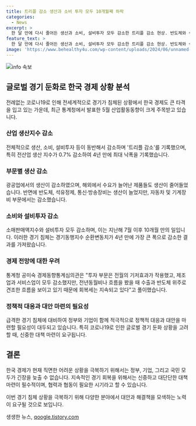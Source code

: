 ```yaml
---
title: 트리플 감소 생산과 소비 투자 모두 10개월째 하락
categories:
  - News
excerpt: >
  한 달 만에 다시 줄어든 생산과 소비, 설비투자 모두 감소한 트리플 감소 현상. 반도체와 석유정제 등 생산 증가에도 불구하고 자동차와 기계장비에서 생산 감소. 소매판매는 2개월 연속 감소하며 설비투자도 3개월 연속 감소. 통계청은 수출과 반도체가 견조한 흐름을 이어가는 반면, 소비는 그에 미치지 못하고 있다고 설명. 경기동행지수 순환변동치도 4년 만에 최대 폭으로 하락해 경기 회복에 대한 우려가 높아지고 있음.
feature_text: >
  한 달 만에 다시 줄어든 생산과 소비, 설비투자 모두 감소한 트리플 감소 현상. 반도체와 석유정제 등 생산 증가에도 불구하고 자동차와 기계장비에서 생산 감소. 소매판매는 2개월 연속 감소하며 설비투자도 3개월 연속 감소. 통계청은 수출과 반도체가 견조한 흐름을 이어가는 반면, 소비는 그에 미치지 못하고 있다고 설명. 경기동행지수 순환변동치도 4년 만에 최대 폭으로 하락해 경기 회복에 대한 우려가 높아지고 있음.
image: 'https://www.behealthy4u.com/wp-content/uploads/2024/06/unnamed-file.png'
---
```


<p><img src="https://www.behealthy4u.com/wp-content/uploads/2024/06/unnamed-file.png" alt="info 속보" /></p>

<h2 data-ke-size="size26">글로벌 경기 둔화로 한국 경제 상황 분석</h2>

<p>전례없는 코로나19로 인해 전세계적으로 경기가 침체된 상황에서 한국 경제도 큰 타격을 입고 있는 가운데, 최근 통계청에서 발표한 5월 산업활동동향이 크게 주목받고 있습니다.</p>

<p data-ke-size="size16"></p>

<h3>산업 생산지수 감소</h3>

<p>전체적으로 생산, 소비, 설비투자 등이 동반해서 감소하며 '트리플 감소'를 기록했으며, 특히 전산업 생산 지수가 0.7% 감소하여 4년 만에 최대 낙폭을 기록했습니다.</p>

<p data-ke-size="size16"></p>

<h3>부문별 생산 감소</h3>

<p>광공업에서의 생산이 감소하였으며, 해외에서 수요가 늘어난 제품들도 생산이 줄어들었습니다. 반면에 반도체, 석유정제, 통신·방송장비는 생산이 늘었지만, 자동차 및 기계장비 부문에서는 감소했습니다.</p>

<p data-ke-size="size16"></p>

<h3>소비와 설비투자 감소</h3>

<p>소매판매액지수와 설비투자 모두 감소하며, 이는 지난해 7월 이후 10개월 만의 일입니다. 이러한 경기 침체는 경기동행지수 순환변동치가 4년 만에 가장 큰 폭으로 감소한 결과를 가져왔습니다.</p>

<p data-ke-size="size16"></p>

<h3>경제 전망에 대한 우려</h3>

<p>통계청 공미숙 경제동향통계심의관은 "투자 부문은 전월의 기저효과가 작용했고, 제조업과 서비스업이 모두 감소했지만, 전년동월비나 흐름을 봤을 때 수출과 반도체 위주로 견조한 흐름을 보이고 있기 때문에 회복세는 지속되고 있다"고 풀이했습니다.</p>

<p data-ke-size="size16"></p>

<h3>정책적 대응과 대안 마련의 필요성</h3>

<p>급격한 경기 침체에 대비하여 정부와 기업이 함께 적극적으로 정책적 대응과 대안을 마련할 필요성이 대두되고 있습니다. 특히 코로나19로 인한 글로벌 경기 둔화 상황을 고려할 때, 신중한 대책 마련이 요구됩니다.</p>

<p data-ke-size="size16"></p>

<h2 data-ke-size="size26">결론</h2>

<p>한국 경제가 현재 직면한 어려운 상황을 극복하기 위해서는 정부, 기업, 그리고 국민 모두가 긴장을 늦출 수 없습니다. 지속적인 경기 회복을 위해서는 신중하고 대단단한 대책 마련이 필수적이며, 협력과 협동이 필요한 시기라고 할 수 있습니다.</p>

<p>이번 경기 침체 상황을 극복하기 위해 다양한 분야에서 대안과 해결책을 모색하는 노력이 요구될 것으로 보입니다.</p>

<p data-ke-size="size16"></p>
생생한 뉴스, <a href="https://qoogle.tistory.com" rel="dofollow">qoogle.tistory.com</a>


